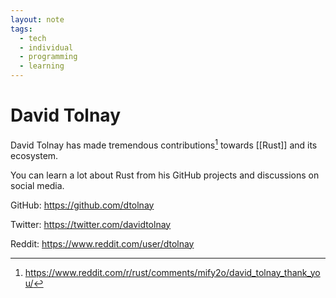 ```yaml
---
layout: note
tags:
  - tech
  - individual
  - programming
  - learning
---
```


# David Tolnay

David Tolnay has made tremendous contributions[^1] towards [[Rust]] and its ecosystem.

You can learn a lot about Rust from his GitHub projects and discussions on social media.

GitHub: https://github.com/dtolnay

Twitter: https://twitter.com/davidtolnay

Reddit: https://www.reddit.com/user/dtolnay


[^1]: https://www.reddit.com/r/rust/comments/mify2o/david_tolnay_thank_you/
